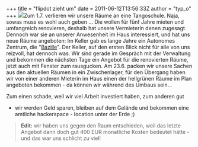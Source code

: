 +++
title = "flipdot zieht um"
date = 2011-06-12T13:56:33Z
author = "typ_o"
+++
[![](https://flipdot.org/blog/uploads/Bazille.serendipityThumb.jpg)](https://flipdot.org/blog/uploads/Bazille.jpg)Zum
1.7. verlieren wir unsere Räume an eine Tangoschule. Naja, sowas muss es
wohl auch geben ... Die wollen für fünf Jahre mieten und umfangreich
renovieren, deshalb hat unsere Vermieterin denen zugesagt. Dennoch war
sie an unserer Anwesenheit im Haus interessiert, und hat uns neue Räume
angeboten: Im Keller gab es lange Jahre ein Autonomes Zentrum, die
"[Bazille](http://www.myspace.com/bazillekassel)". Der Keller, auf den
ersten Blick nicht für alle von uns reizvoll, hat dennoch was. Wir sind
gerade im Gespräch mit der Verwaltung und bekommen die nächsten Tage ein
Angebot für die renovierten Räume, jetzt auch mit Fenster zum
rausgucken. Am 23.6. packen wir unsere Sachen aus den aktuellen Räumen
in ein Zwischenlager, für den Übergang haben wir von einer anderen
Mieterin im Haus einen der hellgrünen Räume im Plan angeboten bekommen -
da können wir während des Umbaus sein...  
  
Zum einen schade, weil wir viel Arbeit investiert haben, zum anderen gut
- wir werden Geld sparen, bleiben auf dem Gelände und bekommen eine
amtliche hackerspace - location unter der Erde ;)  
  

> **Edit:** wir haben uns gegen den Raum entschieden, weil das letzte
> Angebot dann doch gut 400 EUR monatliche Kosten bedeutet hätte - und
> das war uns schlicht zu viel\!
